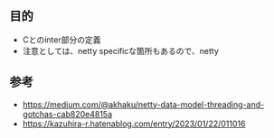 ## 目的
* Cとのinter部分の定義
* 注意としては、netty specificな箇所もあるので、netty

## 参考
* https://medium.com/@akhaku/netty-data-model-threading-and-gotchas-cab820e4815a
* https://kazuhira-r.hatenablog.com/entry/2023/01/22/011016

